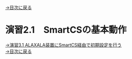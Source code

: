 [→目次に戻る](/README.md)
<br>
# 演習2.1　SmartCSの基本動作




[→演習3.1 ALAXALA装置にSmartCS経由で初期設定を行う](/3.1-initial_setup_the_alaxala_device_via_smartcs.md)  
[→目次に戻る](/README.md)
